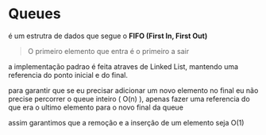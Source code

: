 # Queues

é um estrutra de dados que segue o **FIFO (First In, First Out)**

> O primeiro elemento que entra é o primeiro a sair

a implementação padrao é feita atraves de Linked List, mantendo uma referencia do ponto inicial e do final.

para garantir que se eu precisar adicionar um novo elemento no final eu não precise percorrer o queue inteiro ( O(n) ), apenas fazer uma referencia do que era o ultimo elemento para o novo final da queue

assim garantimos que a remoção e a inserção de um elemento seja O(1)
